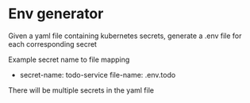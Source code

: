 # Env generator

Given a yaml file containing kubernetes secrets, generate a .env file for each corresponding secret

Example secret name to file mapping

 - secret-name: todo-service
   file-name: .env.todo

There will be multiple secrets in the yaml file